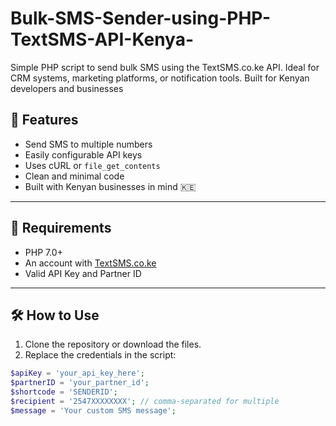 # Bulk-SMS-Sender-using-PHP-TextSMS-API-Kenya-
Simple PHP script to send bulk SMS using the TextSMS.co.ke API. Ideal for CRM systems, marketing platforms, or notification tools. Built for Kenyan developers and businesses

## 🚀 Features

- Send SMS to multiple numbers
- Easily configurable API keys
- Uses cURL or `file_get_contents`
- Clean and minimal code
- Built with Kenyan businesses in mind 🇰🇪

---

## 🔧 Requirements

- PHP 7.0+
- An account with [TextSMS.co.ke](https://textsms.co.ke)
- Valid API Key and Partner ID

---

## 🛠️ How to Use

1. Clone the repository or download the files.
2. Replace the credentials in the script:

```php
$apiKey = 'your_api_key_here';
$partnerID = 'your_partner_id';
$shortcode = 'SENDERID';
$recipient = '2547XXXXXXXX'; // comma-separated for multiple
$message = 'Your custom SMS message';
